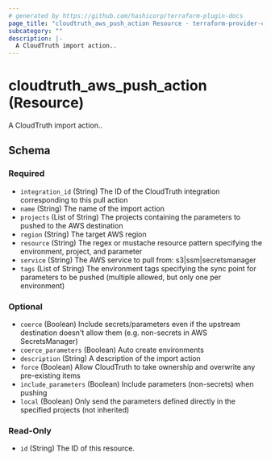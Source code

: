 ```yaml
---
# generated by https://github.com/hashicorp/terraform-plugin-docs
page_title: "cloudtruth_aws_push_action Resource - terraform-provider-cloudtruth"
subcategory: ""
description: |-
  A CloudTruth import action..
---
```


# cloudtruth_aws_push_action (Resource)

A CloudTruth import action..



<!-- schema generated by tfplugindocs -->
## Schema

### Required

- `integration_id` (String) The ID of the CloudTruth integration corresponding to this pull action
- `name` (String) The name of the import action
- `projects` (List of String) The projects containing the parameters to pushed to the AWS destination
- `region` (String) The target AWS region
- `resource` (String) The regex or mustache resource pattern specifying the environment, project, and parameter
- `service` (String) The AWS service to pull from: s3|ssm|secretsmanager
- `tags` (List of String) The environment tags specifying the sync point for parameters to be pushed (multiple allowed, but only one per environment)

### Optional

- `coerce` (Boolean) Include secrets/parameters even if the upstream destination doesn't allow them (e.g. non-secrets in AWS SecretsManager)
- `coerce_parameters` (Boolean) Auto create environments
- `description` (String) A description of the import action
- `force` (Boolean) Allow CloudTruth to take ownership and overwrite any pre-existing items
- `include_parameters` (Boolean) Include parameters (non-secrets) when pushing
- `local` (Boolean) Only send the parameters defined directly in the specified projects (not inherited)

### Read-Only

- `id` (String) The ID of this resource.


